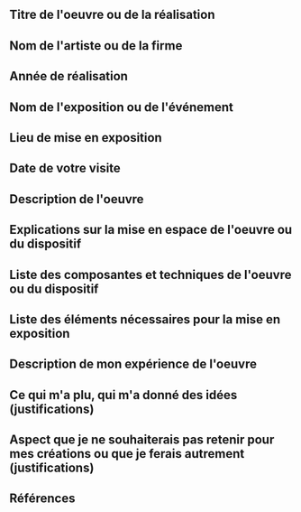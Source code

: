 ## Titre de l'oeuvre ou de la réalisation
## Nom de l'artiste ou de la firme
## Année de réalisation
## Nom de l'exposition ou de l'événement
## Lieu de mise en exposition
## Date de votre visite
## Description de l'oeuvre
## Explications sur la mise en espace de l'oeuvre ou du dispositif
## Liste des composantes et techniques de l'oeuvre ou du dispositif
## Liste des éléments nécessaires pour la mise en exposition
## Description de mon expérience de l'oeuvre
## Ce qui m'a plu, qui m'a donné des idées (justifications)
## Aspect que je ne souhaiterais pas retenir pour mes créations ou que je ferais autrement (justifications)
## Références
